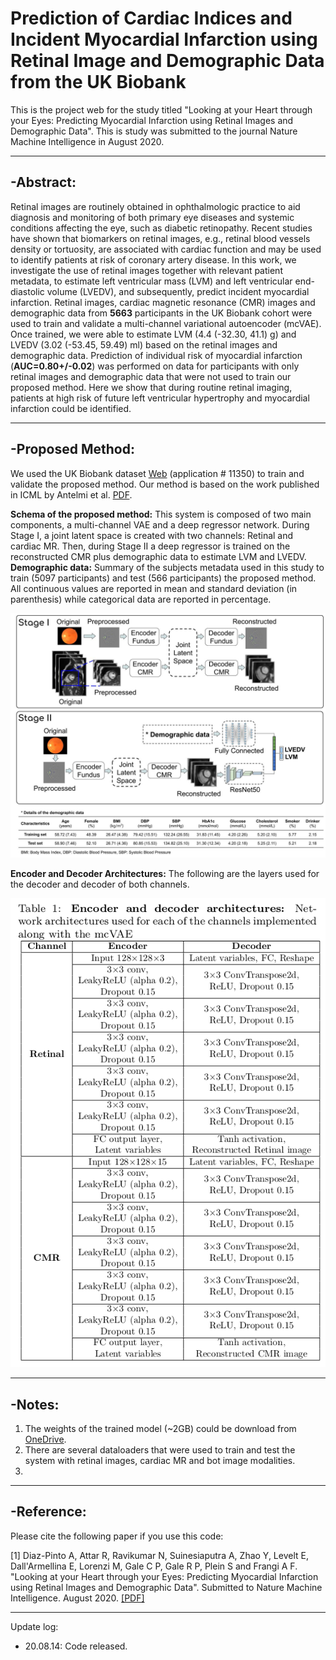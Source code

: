 
# Prediction of Cardiac Indices and Incident Myocardial Infarction using Retinal Image and Demographic Data from the UK Biobank

This is the project web for the study titled "Looking at your Heart through your Eyes: Predicting Myocardial Infarction using Retinal Images and Demographic Data". This is study was submitted to the journal Nature Machine Intelligence in August 2020.


----------------

## -Abstract:

Retinal images are routinely obtained in ophthalmologic practice to aid diagnosis and monitoring of both primary eye diseases and systemic conditions affecting the eye, such as diabetic retinopathy. Recent studies have shown that biomarkers on retinal images, e.g., retinal blood vessels density or tortuosity, are associated with cardiac function and may be used to identify patients at risk of coronary artery disease. In this work, we investigate the use of retinal images together with relevant patient metadata, to estimate left ventricular mass (LVM) and left ventricular end-diastolic volume (LVEDV), and subsequently, predict incident myocardial infarction. Retinal images, cardiac magnetic resonance (CMR) images and demographic data from **5663** participants in the UK Biobank cohort were used to train and validate a multi-channel variational autoencoder (mcVAE). Once trained, we were able to estimate LVM (4.4 (-32.30, 41.1) g) and LVEDV (3.02 (-53.45, 59.49) ml) based on the retinal images and demographic data. Prediction of individual risk of myocardial infarction (**AUC=0.80+/-0.02**) was performed on data for participants with only retinal images and demographic data that were not used to train our proposed method. Here we show that during routine retinal imaging, patients at high risk of future left ventricular hypertrophy and myocardial infarction could be identified.


----------------

## -Proposed Method:

We used the UK Biobank dataset [Web](https://www.ukbiobank.ac.uk/) (application # 11350) to train and validate the proposed method. Our method is based on the work published in ICML by Antelmi et al. [PDF](http://proceedings.mlr.press/v97/antelmi19a/antelmi19a.pdf).

**Schema of the proposed method:** This system is composed of two main components, a multi-channel VAE and a deep regressor network. During Stage I, a joint latent space is created with two channels: Retinal and cardiac MR. Then, during Stage II a deep regressor is trained on the reconstructed CMR plus demographic data to estimate LVM and LVEDV. **Demographic data:** Summary of the subjects metadata used in this study to train (5097 participants) and test (566 participants) the proposed method. All continuous values are reported in mean and standard deviation (in parenthesis)  while categorical data are reported in percentage.


![Schema of the proposed method and Demographic data.](figure/retinal_CMR_mcVAE.jpg)


**Encoder and Decoder Architectures:** The following are the layers used for the decoder and decoder of both channels.

![Encoder and Decoder Architectures.](figure/EncDec_nets.png)

----------------

## -Notes:

1. The weights of the trained model (~2GB) could be download from [OneDrive](http://proceedings.mlr.press/v97/antelmi19a/antelmi19a.pdf).
2. There are several dataloaders that were used to train and test the system with retinal images, cardiac MR and bot image modalities.
3.

 
----------------
## -Reference:

Please cite the following paper if you use this code:

[1] Diaz-Pinto A, Attar R, Ravikumar N, Suinesiaputra A, Zhao Y, Levelt E, Dall'Armellina E, Lorenzi M, Gale C P, Gale R P, Plein S and Frangi A F. "Looking at your Heart through your Eyes: Predicting Myocardial Infarction using Retinal Images and Demographic Data". Submitted to Nature Machine Intelligence. August 2020. [[PDF]](https://arxiv.org/abs/1907.05345)



----------------

Update log:

- 20.08.14: Code released.

